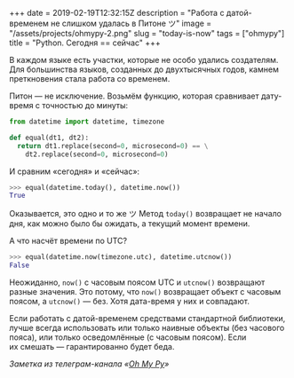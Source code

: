 +++
date = 2019-02-19T12:32:15Z
description = "Работа с датой-временем не слишком удалась в Питоне ツ"
image = "/assets/projects/ohmypy-2.png"
slug = "today-is-now"
tags = ["ohmypy"]
title = "Python. Сегодня == сейчас"
+++

В каждом языке есть участки, которые не особо удались создателям. Для большинства языков, созданных до двухтысячных годов, камнем преткновения стала работа со временем.

Питон — не исключение. Возьмём функцию, которая сравнивает дату-время с точностью до минуты:

```python
from datetime import datetime, timezone

def equal(dt1, dt2):
  return dt1.replace(second=0, microsecond=0) == \
    dt2.replace(second=0, microsecond=0)
```

И сравним «сегодня» и «сейчас»:

```python
>>> equal(datetime.today(), datetime.now())
True
```

Оказывается, это одно и то же ツ Метод `today()` возвращает не начало дня, как можно было бы ожидать, а текущий момент времени.

А что насчёт времени по UTC?

```python
>>> equal(datetime.now(timezone.utc), datetime.utcnow())
False
```

Неожиданно, `now()` с часовым поясом UTC и `utcnow()` возвращают разные значения. Это потому, что `now()` возвращает объект с часовым поясом, а `utcnow()` — без. Хотя дата-время у них и совпадают.

Если работать с датой-временем средствами стандартной библиотеки, лучше всегда использовать или только наивные объекты (без часового пояса), или только осведомлённые (с часовым поясом). Если их смешать — гарантированно будет беда.

<div class="row">
<div class="col-xs-12 col-sm-10 col-md-8"><p><em>Заметка из телеграм-канала <span class="nowrap"><i class="fas fa-kiwi-bird"></i> «<a href="https://t.me/ohmypy">Oh My Py</a>»</span></em></p></div>
</div>
